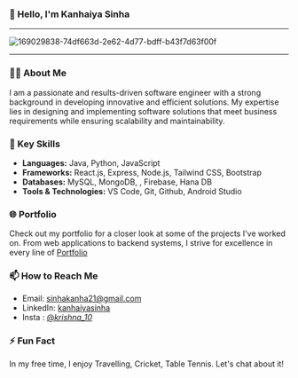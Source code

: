 ### 👋 Hello, I'm Kanhaiya Sinha
---
![169029838-74df663d-2e62-4d77-bdff-b43f7d63f00f](https://github.com/kanhaiyasinha/kanhaiyasinha/assets/147611285/3b38fa13-9907-4da6-a5f0-ca06faa74847)

---

### 👨‍💻 About Me
I am a passionate and results-driven software engineer with a strong background in developing innovative and efficient solutions. My expertise lies in designing and implementing software solutions that meet business requirements while ensuring scalability and maintainability.

### 🚀 Key Skills
- **Languages:** Java, Python, JavaScript
- **Frameworks:** React.js, Express, Node.js, Tailwind CSS, Bootstrap
- **Databases:** MySQL, MongoDB, , Firebase, Hana DB
- **Tools & Technologies:** VS Code, Git, Github, Android Studio

### 🌐 Portfolio
Check out my portfolio for a closer look at some of the projects I've worked on. From web applications to backend systems, I strive for excellence in every line of [Portfolio](https://kanhaiyasinha.github.io/)

### 📫 How to Reach Me
- Email: sinhakanha21@gmail.com
- LinkedIn: [kanhaiyasinha](https://www.linkedin.com/in/kanhaiyasinha/)
- Insta : [@_krishna_10_](https://www.instagram.com/_krishna_10_/)

### ⚡ Fun Fact
In my free time, I enjoy Travelling, Cricket, Table Tennis. Let's chat about it!
